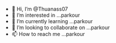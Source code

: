 - 👋 Hi, I’m @Thuanass07
- 👀 I’m interested in ...parkour
- 🌱 I’m currently learning ...parkour
- 💞️ I’m looking to collaborate on ...parkour
- 📫 How to reach me ...parkour

<!---
Thuanass07/Thuanass07 is a ✨ special ✨ repository because its `README.md` (this file) appears on your GitHub profile.
You can click the Preview link to take a look at your changes.
--->
